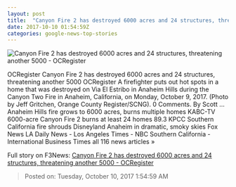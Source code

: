 ```yaml
---
layout: post
title:  "Canyon Fire 2 has destroyed 6000 acres and 24 structures, threatening another 5000 - OCRegister"
date: 2017-10-10 01:54:59Z
categories: google-news-top-stories
---
```


![Canyon Fire 2 has destroyed 6000 acres and 24 structures, threatening another 5000 - OCRegister](http://www.ocregister.com/wp-content/uploads/2017/10/1010_nws_ocr-l-ahfire-13128.jpg?w=1024&h=683)

OCRegister Canyon Fire 2 has destroyed 6000 acres and 24 structures, threatening another 5000 OCRegister A firefighter puts out hot spots in a home that was destroyed on Via El Estribo in Anaheim Hills during the Canyon Two Fire in Anaheim, California, on Monday, October 9, 2017. (Photo by Jeff Gritchen, Orange County Register/SCNG). 0 Comments. By Scott ... Anaheim Hills fire grows to 6000 acres, burns multiple homes KABC-TV 6000-acre Canyon Fire 2 burns at least 24 homes 89.3 KPCC Southern California fire shrouds Disneyland Anaheim in dramatic, smoky skies Fox News LA Daily News - Los Angeles Times - NBC Southern California - International Business Times all 116 news articles »


Full story on F3News: [Canyon Fire 2 has destroyed 6000 acres and 24 structures, threatening another 5000 - OCRegister](http://www.f3nws.com/n/tJ3NzG)

> Posted on: Tuesday, October 10, 2017 1:54:59 AM

